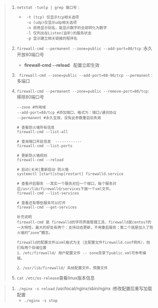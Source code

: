 > 1. `netstat -tunlp | grep 端口号` : 
>
>    * ```shell
>       -t (tcp) 仅显示tcp相关选项
>       -u (udp)仅显示udp相关选项
>       -n 拒绝显示别名，能显示数字的全部转化为数字
>       -l 仅列出在Listen(监听)的服务状态
>       -p 显示建立相关链接的程序名	
>       ```
>
> 2. `firewall-cmd --permanent --zone=public --add-port=80/tcp` :永久开放80端口号 
>
>    * **firewall-cmd --reload**   配置立即生效 
>
> 3. ` firewall-cmd --zone=public --add-port=80-90/tcp --permanent` :多端口
>
> 4. `firewall-cmd --permanent --zone=public --remove-port=80/tcp`: 移除80端口号
>
>    ```shell
>    --zone #作用域
>    --add-port=80/tcp #添加端口，格式为：端口/通讯协议
>    --permanent #永久生效，没有此参数重启后失效
>    
>    # 查看防火墙所有信息
>    firewall-cmd --list-all
>    
>    # 查询端口开启信息  ------------
>    firewall-cmd --list-ports
>    
>    # 更新防火墙规则
>    firewall-cmd --reload
>    
>    # 启动|关闭|重新启动 防火墙
>    systemctl [start|stop|restart] firewalld.service
>    
>    # 查看开启服务 --其实一个服务对应一个端口，每个服务对应/usr/lib/firewalld/services下面一个xml文件。
>    firewall-cmd --list-services
>    
>    # 查看还有哪些服务可以打开
>    firewall-cmd --get-services
>    
>    补充说明
>    firewall-cmd 是 firewalld的字符界面管理工具，firewalld是centos7的一大特性，最大的好处有两个：支持动态更新，不用重启服务；第二个就是加入了防火墙的“zone”概念。
>    
>    firewalld的配置文件以xml格式为主（主配置文件firewalld.conf例外），他们有两个存储位置
>    1、/etc/firewalld/ 用户配置文件 -- zone目录下public.xml可参考编辑。
>    
>    2、/usr/lib/firewalld/ 系统配置文件，预置文件
>    ```
>
> 5. `cat /etc/os-release`查看linux版本信息

> 1. `./nginx -s reload` /usr/local/nginx/sbin/nginx :修改配置后重写加载配置
>    * `./nginx -s stop`